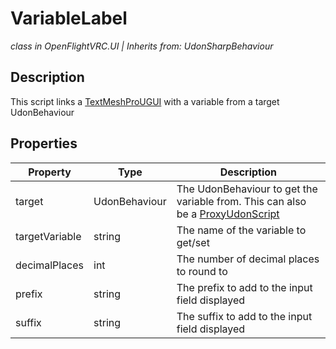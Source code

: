 # VariableLabel
*class in OpenFlightVRC.UI | Inherits from: UdonSharpBehaviour*

## Description
This script links a [TextMeshProUGUI](https://docs.unity3d.com/Packages/com.unity.textmeshpro@1.1/api/TMPro.TextMeshProUGUI.html) with a variable from a target UdonBehaviour

## Properties
| Property | Type | Description |
|-|-|-|
| target | UdonBehaviour | The UdonBehaviour to get the variable from. This can also be a [ProxyUdonScript](/ScriptReference/UI/ProxyUdonScript.md) |
| targetVariable | string | The name of the variable to get/set |
| decimalPlaces | int | The number of decimal places to round to |
| prefix | string | The prefix to add to the input field displayed |
| suffix | string | The suffix to add to the input field displayed |
